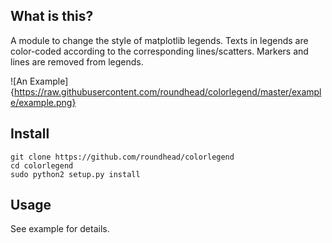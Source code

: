## What is this?

A module to change the style of matplotlib legends. Texts in legends are color-coded according to the corresponding lines/scatters. Markers and lines 
are removed from legends.

![An Example]{https://raw.githubusercontent.com/roundhead/colorlegend/master/example/example.png}

## Install

```
git clone https://github.com/roundhead/colorlegend
cd colorlegend
sudo python2 setup.py install
```

## Usage

See example for details.